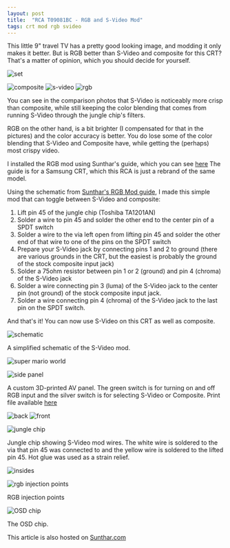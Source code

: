 ```yaml
---
layout: post
title:  "RCA T09081BC - RGB and S-Video Mod"
tags: crt mod rgb svideo
---
```

This little 9" travel TV has a pretty good looking image, and modding it only makes it better. But is RGB better than S-Video and composite for this CRT? That's a matter of opinion, which you should decide for yourself.

![set](/assets/img/IMG_1106_edited.JPG)

![composite](/assets/img/IMG_1023_edited.JPG)
![s-video](/assets/img/IMG_1034_edited.JPG)
![rgb](/assets/img/IMG_1046_edited.JPG)

You can see in the comparison photos that S-Video is noticeably more crisp than composite, while still keeping the color blending that comes from running S-Video through the jungle chip's filters.

RGB on the other hand, is a bit brighter (I compensated for that in the pictures) and the color accuracy is better. You do lose some of the color blending that S-Video and Composite have, while getting the (perhaps) most crispy video.

I installed the RGB mod using Sunthar's guide, which you can see [here](https://sector.sunthar.com/guides/crt-rgb-mod/samsung-cxf0933.html) The guide is for a Samsung CRT, which this RCA is just a rebrand of the same model.

Using the schematic from [Sunthar's RGB Mod guide](https://sector.sunthar.com/guides/crt-rgb-mod/samsung-cxf0933.html), I made this simple mod that can toggle between S-Video and composite:
1. Lift pin 45 of the jungle chip (Toshiba TA1201AN)
2. Solder a wire to pin 45 and solder the other end to the center pin of a SPDT switch
3. Solder a wire to the via left open from lifting pin 45 and solder the other end of that wire to one of the pins on the SPDT switch
4. Prepare your S-Video jack by connecting pins 1 and 2 to ground (there are various grounds in the CRT, but the easiest is probably the ground of the stock composite input jack)
5. Solder a 75ohm resistor between pin 1 or 2 (ground) and pin 4 (chroma) of the S-Video jack
6. Solder a wire connecting pin 3 (luma) of the S-Video jack to the center pin (not ground) of the stock composite input jack.
7. Solder a wire connecting pin 4 (chroma) of the S-Video jack to the last pin on the SPDT switch.

And that's it! You can now use S-Video on this CRT as well as composite.

![schematic](/assets/img/S-Video%20Mod_schem.png)

A simplified schematic of the S-Video mod.

![super mario world](/assets/img/IMG_20250710_140952.jpg)

![side panel](/assets/img/IMG_1007.JPG)

A custom 3D-printed AV panel. The green switch is for turning on and off RGB input and the silver switch is for selecting S-Video or Composite. Print file available [here](https://www.printables.com/model/1116782-rca-t09081bc-t09082-samsung-cxf0933-av-side-panel)

![back](/assets/img/IMG_1025.JPG)
![front](/assets/img/IMG_1031.JPG)

![jungle chip](/assets/img/IMG_20241221_124912.jpg)

Jungle chip showing S-Video mod wires. The white wire is soldered to the via that pin 45 was connected to and the yellow wire is soldered to the lifted pin 45. Hot glue was used as a strain relief.

![insides](/assets/img/IMG_20250710_140341.jpg)

![rgb injection points](/assets/img/IMG_20250710_140348.jpg)

RGB injection points

![OSD chip](/assets/img/IMG_20250710_140358.jpg)

The OSD chip.

This article is also hosted on [Sunthar.com](https://electron.sunthar.com/manadream/product/rca-t09081bc---rgb-and-s-video-mod)